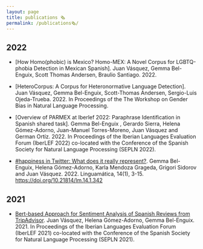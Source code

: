 ```yaml
---
layout: page
title: publications 🗞
permalink: /publications🗞/
---
```



## 2022

- [How Homo(phobic) is Mexico? Homo-MEX: A Novel Corpus for LGBTQ-phobia Detection in Mexican Spanish]. Juan Vásquez, Gemma Bel-Enguix, Scott Thomas Andersen, Braulio Santiago. 2022.

- [HeteroCorpus: A Corpus for Heteronormative Language Detection]. Juan Vásquez, Gemma Bel-Enguix, Scott-Thomas Andersen, Sergio-Luis Ojeda-Trueba. 2022. In Proceedings of the The Workshop on Gender Bias in Natural Language Processing.

- [Overview of PARMEX at Iberlef 2022: Paraphrase Identification in Spanish shared task]. Gemma Bel-Enguix , Gerardo Sierra, Helena Gómez-Adorno, Juan-Manuel Torres-Moreno, Juan Vásquez and German Ortíz. 2022. In Proceedings of the Iberian Languages Evaluation Forum (IberLEF 2022) co-located with the Conference of the Spanish Society for Natural Language Processing (SEPLN 2022).

- [#happiness in Twitter: What does it really represent?](https://linguamatica.com/index.php/linguamatica/article/view/342/481). Gemma Bel-Enguix, Helena Gómez-Adorno, Karla Mendoza Grageda, Grigori Sidorov and Juan Vásquez. 2022. Linguamática, 14(1), 3-15. <https://doi.org/10.21814/lm.14.1.342>

## 2021

- [Bert-based Approach for Sentiment Analysis of Spanish Reviews from TripAdvisor](http://ceur-ws.org/Vol-2943/restmex_paper6.pdf). Juan Vásquez, Helena Gómez-Adorno, Gemma Bel-Enguix. 2021. In Proceedings of the Iberian Languages Evaluation Forum (IberLEF 2021) co-located with the Conference of the Spanish Society for Natural Language Processing (SEPLN 2021).
